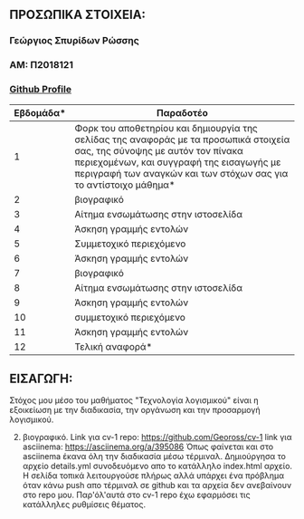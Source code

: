 ## ΠΡΟΣΩΠΙΚΑ ΣΤΟΙΧΕΙΑ:

### Γεώργιος Σπυρίδων Ρώσσης
### ΑΜ: Π2018121
### [Github Profile](https://github.com/Geoross)

| Εβδομάδα* | Παραδοτέο |
| --- | --- |
| 1 | Φορκ του αποθετηρίου και δημιουργία της σελίδας της αναφοράς με τα προσωπικά στοιχεία σας, της σύνοψης με αυτόν τον πίνακα περιεχομένων, και συγγραφή της εισαγωγής με περιγραφή των αναγκών και των στόχων σας για το αντίστοιχο μάθημα* |
| 2 | βιογραφικό |
| 3 | Αίτημα ενσωμάτωσης στην ιστοσελίδα |
| 4 | Άσκηση γραμμής εντολών |
| 5 | Συμμετοχικό περιεχόμενο |
| 6 | Άσκηση γραμμής εντολών |
| 7 | βιογραφικό |
| 8 | Αίτημα ενσωμάτωσης στην ιστοσελίδα |
| 9 | Άσκηση γραμμής εντολών |
| 10 | συμμετοχικό περιεχόμενο |
| 11 | Άσκηση γραμμής εντολών |
| 12 | Τελική αναφορά* |


## <a name="P">ΕΙΣΑΓΩΓΗ:</a>
Στόχος μου μέσο του μαθήματος "Τεχνολογία λογισμικού" είναι η εξοικείωση με την διαδικασία, την οργάνωση και την προσαρμογή λογισμικού.

2. βιογραφικό. 
  Link για cv-1 repo: https://github.com/Geoross/cv-1
  link για asciinema: https://asciinema.org/a/395086
  Όπως φαίνεται και στο asciinema έκανα όλη την διαδικασία μέσω τέρμιναλ. Δημιούργησα το αρχείο details.yml συνοδευόμενο απο το κατάλληλο index.html αρχείο. Η σελίδα τοπικά    λειτουργούσε πλήρως αλλά υπάρχει ένα πρόβλημα όταν κάνω push απο τέρμιναλ σε github και τα αρχεία δεν ανεβαίνουν στο repo μου. Παρ'όλ'αυτά στο cv-1 repo έχω εφαρμόσει τις κατάλληλες ρυθμίσεις θέματος.
